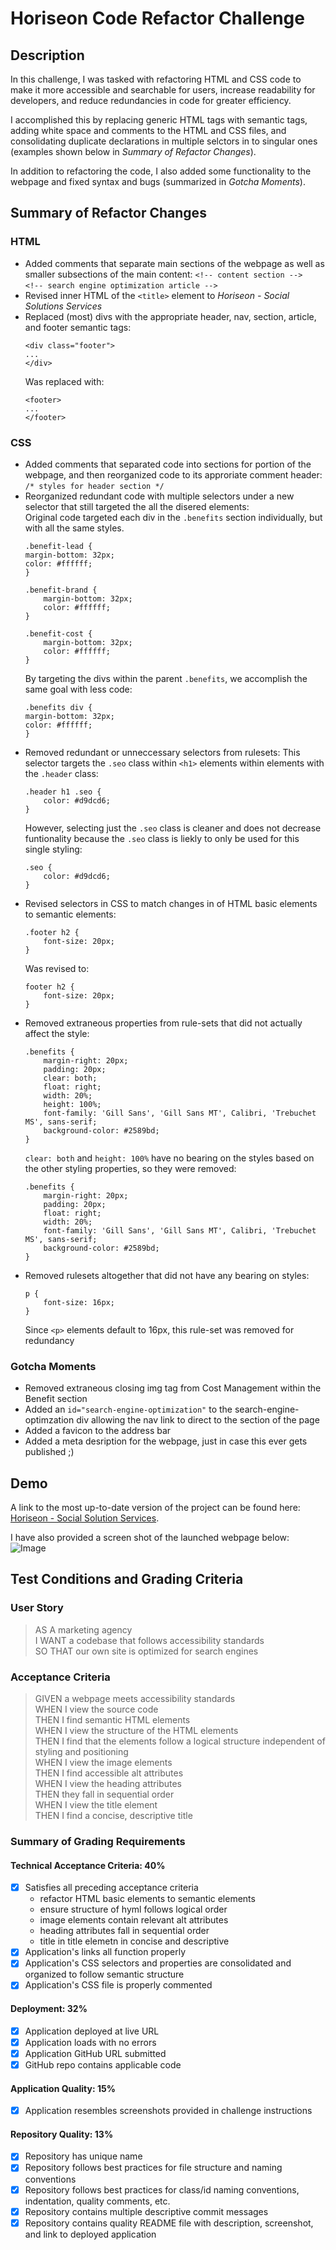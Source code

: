 # Horiseon Code Refactor Challenge
## Description
In this challenge, I was tasked with refactoring HTML and CSS code to make it more accessible and searchable for users, increase readability for developers, and reduce redundancies in code for greater efficiency.

I accomplished this by replacing generic HTML tags with semantic tags, adding white space and comments to the HTML and CSS files, and consolidating duplicate declarations in multiple selctors in to singular ones (examples shown below in *Summary of Refactor Changes*).

In addition to refactoring the code, I also added some functionality to the webpage and fixed syntax and bugs (summarized in *Gotcha Moments*).

## Summary of Refactor Changes
### HTML
* Added comments that separate main sections of the webpage as well as smaller subsections of the main content:
    `<!-- content section -->`  
    `<!-- search engine optimization article -->`
* Revised inner HTML of the `<title>` element to *Horiseon - Social Solutions Services*
* Replaced (most) divs with the appropriate header, nav, section, article, and footer semantic tags:
    ```
    <div class="footer">
    ...
    </div>
    ```
    Was replaced with:
    ```
    <footer>
    ...
    </footer>
    ```

### CSS
* Added comments that separated code into sections for portion of the webpage, and then reorganized code to its approriate comment header:  
    `/* styles for header section */`
* Reorganized redundant code with multiple selectors under a new selector that still targeted the all the disered elements:  
    Original code targeted each div in the `.benefits` section individually, but with all the same styles.
    ```
    .benefit-lead {
    margin-bottom: 32px;
    color: #ffffff;
    }

    .benefit-brand {
        margin-bottom: 32px;
        color: #ffffff;
    }

    .benefit-cost {
        margin-bottom: 32px;
        color: #ffffff;
    }
    ```
    By targeting the divs within the parent `.benefits`, we accomplish the same goal with less code:
    ```
    .benefits div {
    margin-bottom: 32px;
    color: #ffffff;
    }
    ```
* Removed redundant or unneccessary selectors from rulesets:
    This selector targets the `.seo` class within `<h1>` elements within elements with the `.header` class:
    ```
    .header h1 .seo {
        color: #d9dcd6;
    }
    ```
    However, selecting just the `.seo` class is cleaner and does not decrease funtionality because the `.seo` class is liekly to only be used for this single styling:
    ```
    .seo {
        color: #d9dcd6;
    }
    ```
* Revised selectors in CSS to match changes in of HTML basic elements to semantic elements:
    ```
    .footer h2 {
        font-size: 20px;
    }
    ```
    Was revised to:
    ```
    footer h2 {
        font-size: 20px;
    }
    ```
* Removed extraneous properties from rule-sets that did not actually affect the style:
    ```
    .benefits {
        margin-right: 20px;
        padding: 20px;
        clear: both;
        float: right;
        width: 20%;
        height: 100%;
        font-family: 'Gill Sans', 'Gill Sans MT', Calibri, 'Trebuchet MS', sans-serif;
        background-color: #2589bd;
    }
    ```
    `clear: both` and `height: 100%` have no bearing on the styles based on the other styling properties, so they were removed:
    ```
    .benefits {
        margin-right: 20px;
        padding: 20px;
        float: right;
        width: 20%;
        font-family: 'Gill Sans', 'Gill Sans MT', Calibri, 'Trebuchet MS', sans-serif;
        background-color: #2589bd;
    }
    ```
* Removed rulesets altogether that did not have any bearing on styles:
    ```
    p {
        font-size: 16px;
    }
    ```
    Since `<p>` elements default to 16px, this rule-set was removed for redundancy


### Gotcha Moments
* Removed extraneous closing img tag from Cost Management within the Benefit section
* Added an `id="search-engine-optimization"` to the search-engine-optimzation div allowing the nav link to direct to the section of the page
* Added a favicon to the address bar
* Added a meta desription for the webpage, just in case this ever gets published ;)

## Demo
A link to the most up-to-date version of the project can be found here: [Horiseon - Social Solution Services](https://glendonintendo.github.io/challenge1-horiseon-accessibility/).  

I have also provided a screen shot of the launched webpage below:
![Image](assets/images/horiseon-webpage-screenshot.png)

## Test Conditions and Grading Criteria
### User Story
>AS A marketing agency  
I WANT a codebase that follows accessibility standards  
SO THAT our own site is optimized for search engines

### Acceptance Criteria
>GIVEN a webpage meets accessibility standards  
WHEN I view the source code  
THEN I find semantic HTML elements  
WHEN I view the structure of the HTML elements  
THEN I find that the elements follow a logical structure independent of styling and positioning  
WHEN I view the image elements  
THEN I find accessible alt attributes  
WHEN I view the heading attributes  
THEN they fall in sequential order  
WHEN I view the title element  
THEN I find a concise, descriptive title

### Summary of Grading Requirements
#### Technical Acceptance Criteria: 40%
- [x] Satisfies all preceding acceptance criteria
    * refactor HTML basic elements to semantic elements
    * ensure structure of hyml follows logical order
    * image elements contain relevant alt attributes
    * heading attributes fall in sequential order
    * title in title elemetn in concise and descriptive
- [x] Application's links all function properly
- [x] Application's CSS selectors and properties are consolidated and organized to follow semantic structure
- [x] Application's CSS file is properly commented
#### Deployment: 32%
- [x] Application deployed at live URL
- [x] Application loads with no errors
- [x] Application GitHub URL submitted
- [x] GitHub repo contains applicable code
#### Application Quality: 15%
- [x] Application resembles screenshots provided in challenge instructions
#### Repository Quality: 13%
- [x] Repository has unique name
- [x] Repository follows best practices for file structure and naming conventions
- [x] Repository follows best practices for class/id naming conventions, indentation, quality comments, etc.
- [x] Repository contains multiple descriptive commit messages
- [x] Repository contains quality README file with description, screenshot, and link to deployed application